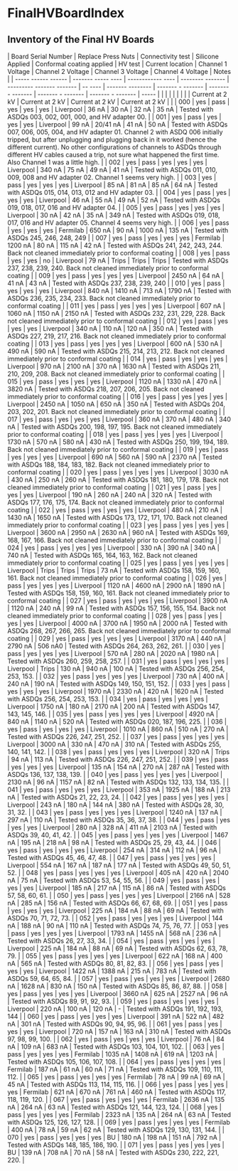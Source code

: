 # FinalHVBoardIndex
## Inventory of the Final HV Boards

| Board Serial Number | Replace Press Nuts | Connectivity test | Silicone Applied | Conformal coating applied | HV test | Current location | Channel 1 Voltage | Channel 2 Voltage | Channel 3 Voltage | Channel 4 Voltage | Notes |
| ----- ------ ------ | ------- ----- ---- | ------------ ---- | -------- ------- | --------- ------- ------- | -- ---- | ------- -------- | ------- - ------- | ------- - ------- | ------- - ------- | ------- - ------- | ----- |
|     |      |  |      |                                                      | |              | Current at 2 kV  | Current at 2 kV   | Current at 2 kV   | Current at 2 kV   | |
| 000 | yes | pass | yes | yes | yes | Liverpool | 36 nA | 30 nA | 32 nA | 35 nA | Tested with ASDQs 003, 002, 001, 000, and HV adapter 00. |
| 001 | yes | pass | yes | yes | yes | Liverpool | 99 nA | 20/41 nA | 41 nA | 50 nA | Tested with ASDQs 007, 006, 005, 004, and HV adapter 01. Channel 2 with ASDQ 006 initially tripped, but after unplugging and plugging back in it worked (hence the different current). No other configurations of channels to ASDQs through different HV cables caused a trip, not sure what happened the first time. Also Channel 1 was a little high. |
| 002 | yes | pass | yes | yes | yes | Liverpool | 340 nA | 75 nA | 49 nA | 41 nA | Tested with ASDQs 011, 010, 009, 008 and HV adapter 02. Channel 1 seems very high. |
| 003 | yes | pass | yes | yes | yes | Liverpool | 85 nA | 81 nA | 85 nA | 64 nA | Tested with ASDQs 015, 014, 013, 012 and HV adapter 03. |
| 004 | yes | pass | yes | yes | yes | Liverpool | 46 nA | 55 nA | 49 nA | 52 nA | Tested with ASDQs 019, 018, 017, 016 and HV adapter 04. |
| 005 | yes | pass | yes | yes | yes | Liverpool | 30 nA | 42 nA | 35 nA | 349 nA | Tested with ASDQs 019, 018, 017, 016 and HV adapter 05. Channel 4 seems very high. |
| 006 | yes | pass | yes | yes | yes | Fermilab | 650 nA | 90 nA | 1000 nA | 135 nA | Tested with ASDQs 245, 246, 248, 249 |
| 007 | yes | pass | yes | yes | yes | Fermilab | 1200 nA | 80 nA | 115 nA | 42 nA | Tested with ASDQs 241, 242, 243, 244. Back not cleaned immediately prior to conformal coating |
| 008 | yes | pass | yes | yes | no | Liverpool | 79 nA | Trips | Trips | Trips | Tested with ASDQs 237, 238, 239, 240. Back not cleaned immediately prior to conformal coating |
| 009 | yes | pass | yes | yes | yes | Liverpool | 2450 nA | 64 nA | 41 nA | 43 nA | Tested with ASDQs  237, 238, 239, 240 |
| 010 | yes | pass | yes | yes | yes | Liverpool | 840 nA | 1410 nA | 713 nA | 1790 nA | Tested with ASDQs 236, 235, 234, 233. Back not cleaned immediately prior to conformal coating |
| 011 | yes | pass | yes | yes | yes | Liverpool | 607 nA | 1060 nA | 1150 nA | 2150 nA | Tested with ASDQs 232, 231, 229, 228. Back not cleaned immediately prior to conformal coating |
| 012 | yes | pass | yes | yes | yes | Liverpool | 340 nA | 110 nA | 120 nA | 350 nA | Tested with ASDQs 227, 219, 217, 216. Back not cleaned immediately prior to conformal coating |
| 013 | yes | pass | yes | yes | yes | Liverpool | 600 nA | 530 nA | 490 nA | 590 nA | Tested with ASDQs 215, 214, 213, 212. Back not cleaned immediately prior to conformal coating |
| 014 | yes | pass | yes | yes | yes | Liverpool | 970 nA | 2100 nA | 370 nA | 1630 nA | Tested with ASDQs 211, 210, 209, 208. Back not cleaned immediately prior to conformal coating |
| 015 | yes | pass | yes | yes | yes | Liverpool | 1120 nA | 1330 nA | 470 nA | 3820 nA | Tested with ASDQs 218, 207, 206, 205. Back not cleaned immediately prior to conformal coating |
| 016 | yes | pass | yes | yes | yes | Liverpool | 2450 nA | 1050 nA | 650 nA | 350 nA | Tested with ASDQs 204, 203, 202, 201. Back not cleaned immediately prior to conformal coating |
| 017 | yes | pass | yes | yes | yes | Liverpool | 360 nA | 370 nA | 480 nA | 340 nA | Tested with ASDQs 200, 198, 197, 195. Back not cleaned immediately prior to conformal coating |
| 018 | yes | pass | yes | yes | yes | Liverpool | 1730 nA | 570 nA | 580 nA | 430 nA | Tested with ASDQs 250, 199, 194, 189. Back not cleaned immediately prior to conformal coating |
| 019 | yes | pass | yes | yes | yes | Liverpool | 690 nA | 560 nA | 590 nA | 2370 nA | Tested with ASDQs 188, 184, 183, 182. Back not cleaned immediately prior to conformal coating |
| 020 | yes | pass | yes | yes | yes | Liverpool | 3030 nA | 430 nA | 250 nA | 260 nA | Tested with ASDQs 181, 180, 179, 178. Back not cleaned immediately prior to conformal coating |
| 021 | yes | pass | yes | yes | yes | Liverpool | 190 nA | 260 nA | 240 nA | 320 nA | Tested with ASDQs 177, 176, 175, 174. Back not cleaned immediately prior to conformal coating |
| 022 | yes | pass | yes | yes | yes | Liverpool | 480 nA | 210 nA | 1430 nA | 1650 nA | Tested with ASDQs 173, 172, 171, 170. Back not cleaned immediately prior to conformal coating |
| 023 | yes | pass | yes | yes | yes | Liverpool | 3600 nA | 2950 nA | 2630 nA | 960 nA | Tested with ASDQs 169, 168, 167, 166. Back not cleaned immediately prior to conformal coating |
| 024 | yes | pass | yes | yes | yes | Liverpool | 330 nA | 390 nA | 340 nA | 740 nA | Tested with ASDQs 165, 164, 163, 162. Back not cleaned immediately prior to conformal coating |
| 025 | yes | pass | yes | yes | yes | Liverpool | Trips | Trips | Trips | 73 nA | Tested with ASDQs 158, 159, 160, 161. Back not cleaned immediately prior to conformal coating |
| 026 | yes | pass | yes | yes | yes | Liverpool | 1120 nA | 4600 nA | 2900 nA | 1890 nA | Tested with ASDQs 158, 159, 160, 161. Back not cleaned immediately prior to conformal coating |
| 027 | yes | pass | yes | yes | yes | Liverpool | 3900 nA | 1120 nA | 240 nA | 99 nA | Tested with ASDQs 157, 156, 155, 154. Back not cleaned immediately prior to conformal coating |
| 028 | yes | pass | yes | yes | yes | Liverpool | 4000 nA | 3700 nA | 1950 nA | 2000 nA | Tested with ASDQs 268, 267, 266, 265. Back not cleaned immediately prior to conformal coating |
| 029 | yes | pass | yes | yes | yes | Liverpool | 3170 nA | 440 nA | 2790 nA | 506 nA0 | Tested with ASDQs 264, 263, 262, 261. |
| 030 | yes | pass | yes | yes | yes | Liverpool | 570 nA | 280 nA | 2020 nA | 1980 nA | Tested with ASDQs 260, 259, 258, 257. |
| 031 | yes | pass | yes | yes | yes | Liverpool | Trips | 130 nA | 940 nA | 100 nA | Tested with ASDQs 256, 254, 253, 153. |
| 032 | yes | pass | yes | yes | yes | Liverpool | 730 nA | 400 nA | 240 nA | 190 nA | Tested with ASDQs 149, 150, 151, 152. |
| 033 | yes | pass | yes | yes | yes | Liverpool | 1970 nA | 2330 nA | 420 nA | 1620 nA | Tested with ASDQs 256, 254, 253, 153. |
| 034 | yes | pass | yes | yes | yes | Liverpool | 1750 nA | 180 nA | 2170 nA | 200 nA | Tested with ASDQs 147, 143, 145, 146. |
| 035 | yes | pass | yes | yes | yes | Liverpool | 4920 nA | 840 nA | 1140 nA | 520 nA | Tested with ASDQs 020, 187, 196, 225. |
| 036 | yes | pass | yes | yes | yes | Liverpool | 1010 nA | 860 nA | 510 nA | 270 nA | Tested with ASDQs 226, 247, 251, 252. |
| 037 | yes | pass | yes | yes | yes | Liverpool | 3000 nA | 330 nA | 470 nA | 310 nA | Tested with ASDQs 255, 140, 141, 142. |
| 038 | yes | pass | yes | yes | yes | Liverpool | 320 nA | Trips | 94 nA | 113 nA | Tested with ASDQs 226, 247, 251, 252. |
| 039 | yes | pass | yes | yes | yes | Liverpool | 135 nA | 154 nA | 270 nA | 287 nA | Tested with ASDQs 136, 137, 138, 139. |
| 040 | yes | pass | yes | yes | yes | Liverpool | 2130 nA | 96 nA | 1157 nA | 82 nA | Tested with ASDQs 132, 133, 134, 135. |
| 041 | yes | pass | yes | yes | yes | Liverpool | 353 nA | 1925 nA | 188 nA | 213 nA | Tested with ASDQs 21, 22, 23, 24. |
| 042 | yes | pass | yes | yes | yes | Liverpool | 243 nA | 180 nA | 144 nA | 380 nA | Tested with ASDQs 28, 30, 31, 32. |
| 043 | yes | pass | yes | yes | yes | Liverpool | 1240 nA | 137 nA | 297 nA | 110 nA | Tested with ASDQs 35, 36, 37, 38. |
| 044 | yes | pass | yes | yes | yes | Liverpool | 280 nA | 328 nA | 411 nA | 2103 nA | Tested with ASDQs 39, 40, 41, 42. |
| 045 | yes | pass | yes | yes | yes | Liverpool | 1467 nA | 195 nA | 218 nA | 98 nA | Tested with ASDQs 25, 29, 43, 44. |
| 046 | yes | pass | yes | yes | yes | Liverpool | 254 nA | 314 nA | 112 nA | 96 nA | Tested with ASDQs 45, 46, 47, 48. |
| 047 | yes | pass | yes | yes | yes | Liverpool | 554 nA | 167 nA | 187 nA | 177 nA | Tested with ASDQs 49, 50, 51, 52. |
| 048 | yes | pass | yes | yes | yes | Liverpool | 405 nA | 420 nA | 2040 nA | 75 nA | Tested with ASDQs 53, 54, 55, 56. |
| 049 | yes | pass | yes | yes | yes | Liverpool | 185 nA | 217 nA | 115 nA | 86 nA | Tested with ASDQs 57, 58, 60, 61. |
| 050 | yes | pass | yes | yes | yes | Liverpool | 2166 nA | 528 nA | 285 nA | 156 nA | Tested with ASDQs 66, 67, 68, 69. |
| 051 | yes | pass | yes | yes | yes | Liverpool | 225 nA | 184 nA | 88 nA | 69 nA | Tested with ASDQs 70, 71, 72, 73. |
| 052 | yes | pass | yes | yes | yes | Liverpool | 144 nA | 188 nA | 90 nA | 110 nA | Tested with ASDQs 74, 75, 76, 77. |
| 053 | yes | pass | yes | yes | yes | Liverpool | 1793 nA | 1455 nA | 568 nA | 236 nA | Tested with ASDQs 26, 27, 33, 34. |
| 054 | yes | pass | yes | yes | yes | Liverpool | 225 nA | 184 nA | 88 nA | 69 nA | Tested with ASDQs 62, 63, 78, 79. |
| 055 | yes | pass | yes | yes | yes | Liverpool | 622 nA | 168 nA | 400 nA | 565 nA | Tested with ASDQs 80, 81, 82, 83. |
| 056 | yes | pass | yes | yes | yes | Liverpool | 1422 nA | 1388 nA | 215 nA | 783 nA | Tested with ASDQs 59, 64, 65, 84. |
| 057 | yes | pass | yes | yes | yes | Liverpool | 2680 nA | 1628 nA | 830 nA | 150 nA | Tested with ASDQs 85, 86, 87, 88. |
| 058 | yes | pass | yes | yes | yes | Liverpool | 3660 nA | 625 nA | 2527 nA | 96 nA | Tested with ASDQs 89, 91, 92, 93. |
| 059 | yes | pass | yes | yes | yes | Liverpool | 220 nA | 100 nA | 120 nA | - | Tested with ASDQs 191, 192, 193, 144 |
| 060 | yes | pass | yes | yes | yes | Liverpool | 391 nA | 522 nA | 482 nA | 301 nA | Tested with ASDQs 90, 94, 95, 96. |
| 061 | yes | pass | yes | yes | yes | Liverpool | 720 nA | 157 nA | 163 nA | 310 nA | Tested with ASDQs 97, 98, 99, 100. |
| 062 | yes | pass | yes | yes | yes | Liverpool | 76 nA | 84 nA | 109 nA | 683 nA | Tested with ASDQs 103, 104, 101, 102. |
| 063 | yes | pass | yes | yes | yes | Fermilab | 1035 nA | 1408 nA | 619 nA | 1203 nA | Tested with ASDQs 105, 106, 107, 108. |
| 064 | yes | pass | yes | yes | yes | Fermilab | 187 nA | 61 nA | 60 nA | 71 nA | Tested with ASDQs 109, 110, 111, 112. |
| 065 | yes | pass | yes | yes | yes | Fermilab | 78 nA | 99 nA | 69 nA | 45 nA | Tested with ASDQs 113, 114, 115, 116. |
| 066 | yes | pass | yes | yes | yes | Fermilab | 621 nA | 670 nA | 761 nA | 460 nA | Tested with ASDQs 117, 118, 119, 120. |
| 067 | yes | pass | yes | yes | yes | Fermilab | 2636 nA | 135 nA | 264 nA | 63 nA | Tested with ASDQs 121, 144, 123, 124. |
| 068 | yes | pass | yes | yes | yes | Fermilab | 2323 nA | 135 nA | 264 nA | 63 nA | Tested with ASDQs 125, 126, 127, 128. |
| 069 | yes | pass | yes | yes | yes | Fermilab | 400 nA | 78 nA | 59 nA | 62 nA | Tested with ASDQs 129, 130, 131, 144. |
| 070 | yes | pass | yes | yes | yes | BU | 180 nA | 198 nA | 151 nA | 792 nA | Tested with ASDQs 148, 185, 186, 190. |
| 071 | yes | pass | yes | yes | yes | BU | 139 nA | 708 nA | 70 nA | 58 nA | Tested with ASDQs 230, 222, 221, 220. |
